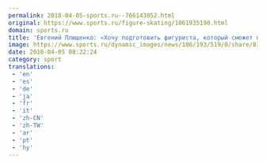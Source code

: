 ```yaml
---
permalink: 2018-04-05-sports.ru--766143052.html
original: https://www.sports.ru/figure-skating/1061935190.html
domain: sports.ru
title: 'Евгений Плющенко: «Хочу подготовить фигуриста, который сможет поехать на Олимпиаду-2022»'
image: https://www.sports.ru/dynamic_images/news/106/193/519/0/share/810f9a.png
date: 2018-04-05 08:22:24
category: sport
translations: 
 - 'en'
 - 'es'
 - 'de'
 - 'ja'
 - 'fr'
 - 'it'
 - 'zh-CN'
 - 'zh-TW'
 - 'ar'
 - 'pt'
 - 'hy'
---
```



